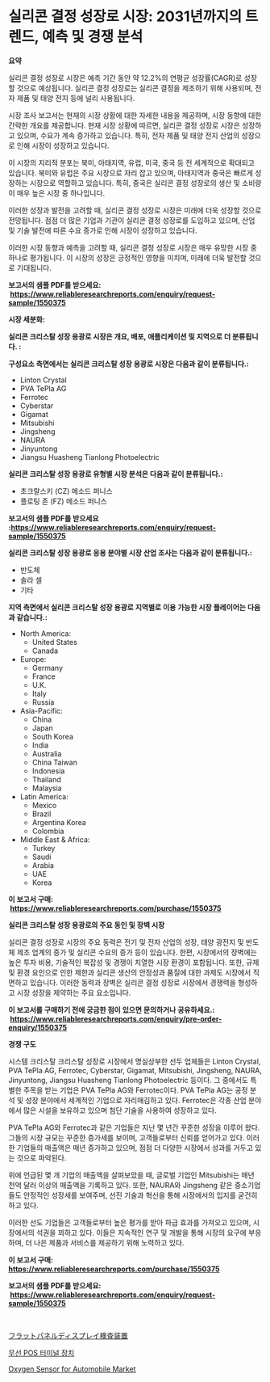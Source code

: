 <p><h1>실리콘 결정 성장로 시장: 2031년까지의 트렌드, 예측 및 경쟁 분석</h1></p><p><strong>요약</strong></p>
<p><p>실리콘 결정 성장로 시장은 예측 기간 동안 약 12.2%의 연평균 성장률(CAGR)로 성장할 것으로 예상됩니다. 실리콘 결정 성장로는 실리콘 결정을 제조하기 위해 사용되며, 전자 제품 및 태양 전지 등에 널리 사용됩니다.</p><p>시장 조사 보고서는 현재의 시장 상황에 대한 자세한 내용을 제공하며, 시장 동향에 대한 간략한 개요를 제공합니다. 현재 시장 상황에 따르면, 실리콘 결정 성장로 시장은 성장하고 있으며, 수요가 계속 증가하고 있습니다. 특히, 전자 제품 및 태양 전지 산업의 성장으로 인해 시장이 성장하고 있습니다.</p><p>이 시장의 지리적 분포는 북미, 아태지역, 유럽, 미국, 중국 등 전 세계적으로 확대되고 있습니다. 북미와 유럽은 주요 시장으로 자리 잡고 있으며, 아태지역과 중국은 빠르게 성장하는 시장으로 역할하고 있습니다. 특히, 중국은 실리콘 결정 성장로의 생산 및 소비량이 매우 높은 시장 중 하나입니다.</p><p>이러한 성장과 발전을 고려할 때, 실리콘 결정 성장로 시장은 미래에 더욱 성장할 것으로 전망됩니다. 점점 더 많은 기업과 기관이 실리콘 결정 성장로를 도입하고 있으며, 산업 및 기술 발전에 따른 수요 증가로 인해 시장이 성장하고 있습니다.</p><p>이러한 시장 동향과 예측을 고려할 때, 실리콘 결정 성장로 시장은 매우 유망한 시장 중 하나로 평가됩니다. 이 시장의 성장은 긍정적인 영향을 미치며, 미래에 더욱 발전할 것으로 기대됩니다.</p></p>
<p><strong>보고서의 샘플 PDF를 받으세요: &nbsp;<a href="https://www.reliableresearchreports.com/enquiry/request-sample/1550375">https://www.reliableresearchreports.com/enquiry/request-sample/1550375</a></strong></p>
<p><strong>시장 세분화:</strong></p>
<p><strong> 실리콘 크리스탈 성장 용광로 시장은 개요, 배포, 애플리케이션 및 지역으로 더 분류됩니다. :</strong></p>
<p><strong>구성요소 측면에서는 실리콘 크리스탈 성장 용광로 시장은 다음과 같이 분류됩니다.:</strong></p>
<p><ul><li>Linton Crystal</li><li>PVA TePla AG</li><li>Ferrotec</li><li>Cyberstar</li><li>Gigamat</li><li>Mitsubishi</li><li>Jingsheng</li><li>NAURA</li><li>Jinyuntong</li><li>Jiangsu Huasheng Tianlong Photoelectric</li></ul></p>
<p><strong> 실리콘 크리스탈 성장 용광로 유형별 시장 분석은 다음과 같이 분류됩니다.:</strong></p>
<p><ul><li>초크랄스키 (CZ) 메소드 퍼니스</li><li>플로팅 존 (FZ) 메소드 퍼니스</li></ul></p>
<p><strong>보고서의 샘플 PDF를 받으세요 :<a href="https://www.reliableresearchreports.com/enquiry/request-sample/1550375">https://www.reliableresearchreports.com/enquiry/request-sample/1550375</a></strong></p>
<p><strong> 실리콘 크리스탈 성장 용광로 응용 분야별 시장 산업 조사는 다음과 같이 분류됩니다.:</strong></p>
<p><ul><li>반도체</li><li>솔라 셀</li><li>기타</li></ul></p>
<p><strong>지역 측면에서 실리콘 크리스탈 성장 용광로 지역별로 이용 가능한 시장 플레이어는 다음과 같습니다.:</strong></p>
<p><ul>
    <li>
        North America:
        <ul>
            <li>United States</li>
            <li>Canada</li>
        </ul>
    </li>
    <li>
        Europe:
        <ul>
            <li>Germany</li>
            <li>France</li>
            <li>U.K.</li>
            <li>Italy</li>
            <li>Russia</li>
        </ul>
    </li>
    <li>
        Asia-Pacific:
        <ul>
            <li>China</li>
            <li>Japan</li>
            <li>South Korea</li>
            <li>India</li>
            <li>Australia</li>
            <li>China Taiwan</li>
            <li>Indonesia</li>
            <li>Thailand</li>
            <li>Malaysia</li>
        </ul>
    </li>
    <li>
        Latin America:
        <ul>
            <li>Mexico</li>
            <li>Brazil</li>
            <li>Argentina Korea</li>
            <li>Colombia</li>
        </ul>
    </li>
    <li>
        Middle East & Africa:
        <ul>
            <li>Turkey</li>
            <li>Saudi</li>
            <li>Arabia</li>
            <li>UAE</li>
            <li>Korea</li>
        </ul>
    </li>
    </ul></p>
<p><strong>이 보고서 구매: &nbsp;<a href="https://www.reliableresearchreports.com/purchase/1550375">https://www.reliableresearchreports.com/purchase/1550375</a></strong></p>
<p><strong>실리콘 크리스탈 성장 용광로의 주요 동인 및 장벽 시장</strong></p>
<p><p>실리콘 결정 성장로 시장의 주요 동력은 전기 및 전자 산업의 성장, 태양 광전지 및 반도체 제조 업계의 증가 및 실리콘 수요의 증가 등이 있습니다. 한편, 시장에서의 장벽에는 높은 투자 비용, 기술적인 복잡성 및 경쟁이 치열한 시장 환경이 포함됩니다. 또한, 규제 및 환경 요인으로 인한 제한과 실리콘 생산의 안정성과 품질에 대한 과제도 시장에서 직면하고 있습니다. 이러한 동력과 장벽은 실리콘 결정 성장로 시장에서 경쟁력을 형성하고 시장 성장을 제약하는 주요 요소입니다.</p></p>
<p><strong>이 보고서를 구매하기 전에 궁금한 점이 있으면 문의하거나 공유하세요.: &nbsp;<a href="https://www.reliableresearchreports.com/enquiry/pre-order-enquiry/1550375">https://www.reliableresearchreports.com/enquiry/pre-order-enquiry/1550375</a></strong></p>
<p><strong>경쟁 구도</strong></p>
<p><p>시스템 크리스탈 크리스탈 성장로 시장에서 명실상부한 선두 업체들은 Linton Crystal, PVA TePla AG, Ferrotec, Cyberstar, Gigamat, Mitsubishi, Jingsheng, NAURA, Jinyuntong, Jiangsu Huasheng Tianlong Photoelectric 등이다. 그 중에서도 특별한 주목을 받는 기업은 PVA TePla AG와 Ferrotec이다. PVA TePla AG는 공정 분석 및 성장 분야에서 세계적인 기업으로 자리매김하고 있다. Ferrotec은 각종 산업 분야에서 많은 시설을 보유하고 있으며 첨단 기술을 사용하여 성장하고 있다.</p><p>PVA TePla AG와 Ferrotec과 같은 기업들은 지난 몇 년간 꾸준한 성장을 이루어 왔다. 그들의 시장 규모는 꾸준한 증가세를 보이며, 고객들로부터 신뢰를 얻어가고 있다. 이러한 기업들의 매출액은 매년 증가하고 있으며, 점점 더 다양한 시장에서 성과를 거두고 있는 것으로 파악된다.</p><p>위에 언급된 몇 개 기업의 매출액을 살펴보았을 때, 글로벌 기업인 Mitsubishi는 매년 천억 달러 이상의 매출액을 기록하고 있다. 또한, NAURA와 Jingsheng 같은 중소기업들도 안정적인 성장세를 보여주며, 선진 기술과 혁신을 통해 시장에서의 입지를 굳건히 하고 있다.</p><p>이러한 선도 기업들은 고객들로부터 높은 평가를 받아 파급 효과를 가져오고 있으며, 시장에서의 석권을 꾀하고 있다. 이들은 지속적인 연구 및 개발을 통해 시장의 요구에 부응하며, 더 나은 제품과 서비스를 제공하기 위해 노력하고 있다.</p></p>
<p><strong>이 보고서 구매: &nbsp; <a href="https://www.reliableresearchreports.com/purchase/1550375">https://www.reliableresearchreports.com/purchase/1550375</a></strong></p>
<p><strong>보고서의 샘플 PDF를 받으세요: &nbsp;<a href="https://www.reliableresearchreports.com/enquiry/request-sample/1550375">https://www.reliableresearchreports.com/enquiry/request-sample/1550375</a></strong><strong></strong></p>
<p>&nbsp;</p>
<p><p><a href="https://medium.com/@frankfurter35566/%E5%B9%B3%E9%9D%A2%E3%83%91%E3%83%8D%E3%83%AB%E3%83%87%E3%82%A3%E3%82%B9%E3%83%97%E3%83%AC%E3%82%A4%E6%A4%9C%E6%9F%BB%E6%A9%9F%E5%99%A8%E5%B8%82%E5%A0%B4%E3%81%AF-%E5%B8%82%E5%A0%B4%E3%82%B7%E3%82%A7%E3%82%A2-%E5%B8%82%E5%A0%B4%E5%8B%95%E5%90%91-%E5%B8%82%E5%A0%B4%E6%88%90%E9%95%B7%E3%81%AB%E9%96%A2%E3%81%99%E3%82%8B%E6%83%85%E5%A0%B1%E3%82%92%E6%8F%90%E4%BE%9B%E3%81%97%E3%81%BE%E3%81%99-46cade19b4c9">フラットパネルディスプレイ検査装置</a></p><p><a href="https://medium.com/@goonfghyt6587/%EB%AC%B4%EC%84%A0-pos-%ED%84%B0%EB%AF%B8%EB%84%90-%EA%B8%B0%EA%B8%B0-%EC%8B%9C%EC%9E%A5-%EC%9D%B8%EC%82%AC%EC%9D%B4%ED%8A%B8-%EC%8B%9C%EC%9E%A5-%EB%8F%99%ED%96%A5-%EC%84%B1%EC%9E%A5-2024%EB%85%84%EB%B6%80%ED%84%B0-2031%EB%85%84%EA%B9%8C%EC%A7%80-%EC%98%88%EC%83%81%EB%90%A8-9ed7bcb06485">무선 POS 터미널 장치</a></p><p><a href="https://eight-handstand-8fb.notion.site/Oxygen-Sensor-for-Automobile-Market-Provides-a-Comprehensive-Analysis-Including-a-Macro-Overview-of--eb171287a0f745a79d31b404e75208ff">Oxygen Sensor for Automobile Market</a></p></p>